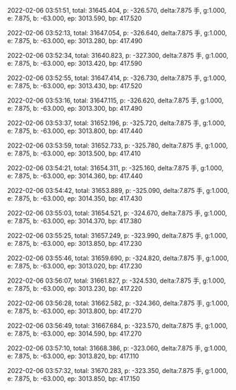 2022-02-06 03:51:51, total: 31645.404, p: -326.570, delta:7.875 手, g:1.000, e: 7.875, b: -63.000, ep: 3013.590, bp: 417.520

2022-02-06 03:52:13, total: 31647.054, p: -326.640, delta:7.875 手, g:1.000, e: 7.875, b: -63.000, ep: 3013.280, bp: 417.490

2022-02-06 03:52:34, total: 31640.823, p: -327.300, delta:7.875 手, g:1.000, e: 7.875, b: -63.000, ep: 3013.420, bp: 417.590

2022-02-06 03:52:55, total: 31647.414, p: -326.730, delta:7.875 手, g:1.000, e: 7.875, b: -63.000, ep: 3013.430, bp: 417.520

2022-02-06 03:53:16, total: 31647.115, p: -326.620, delta:7.875 手, g:1.000, e: 7.875, b: -63.000, ep: 3013.300, bp: 417.490

2022-02-06 03:53:37, total: 31652.196, p: -325.720, delta:7.875 手, g:1.000, e: 7.875, b: -63.000, ep: 3013.800, bp: 417.440

2022-02-06 03:53:59, total: 31652.733, p: -325.780, delta:7.875 手, g:1.000, e: 7.875, b: -63.000, ep: 3013.500, bp: 417.410

2022-02-06 03:54:21, total: 31654.311, p: -325.160, delta:7.875 手, g:1.000, e: 7.875, b: -63.000, ep: 3014.360, bp: 417.440

2022-02-06 03:54:42, total: 31653.889, p: -325.090, delta:7.875 手, g:1.000, e: 7.875, b: -63.000, ep: 3014.350, bp: 417.430

2022-02-06 03:55:03, total: 31654.521, p: -324.670, delta:7.875 手, g:1.000, e: 7.875, b: -63.000, ep: 3014.370, bp: 417.380

2022-02-06 03:55:25, total: 31657.249, p: -323.990, delta:7.875 手, g:1.000, e: 7.875, b: -63.000, ep: 3013.850, bp: 417.230

2022-02-06 03:55:46, total: 31659.690, p: -324.820, delta:7.875 手, g:1.000, e: 7.875, b: -63.000, ep: 3013.020, bp: 417.230

2022-02-06 03:56:07, total: 31661.827, p: -324.530, delta:7.875 手, g:1.000, e: 7.875, b: -63.000, ep: 3013.230, bp: 417.220

2022-02-06 03:56:28, total: 31662.582, p: -324.360, delta:7.875 手, g:1.000, e: 7.875, b: -63.000, ep: 3013.800, bp: 417.270

2022-02-06 03:56:49, total: 31667.684, p: -323.570, delta:7.875 手, g:1.000, e: 7.875, b: -63.000, ep: 3014.590, bp: 417.270

2022-02-06 03:57:10, total: 31668.386, p: -323.060, delta:7.875 手, g:1.000, e: 7.875, b: -63.000, ep: 3013.820, bp: 417.110

2022-02-06 03:57:32, total: 31670.283, p: -323.350, delta:7.875 手, g:1.000, e: 7.875, b: -63.000, ep: 3013.850, bp: 417.150